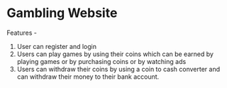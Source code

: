# Gambling Website 
Features - 
1. User can register and login
2. Users can play games by using their coins which can be earned by playing games or by purchasing coins or by watching ads
3. Users can withdraw their coins by using a coin to cash converter and can withdraw their money to their bank account.
